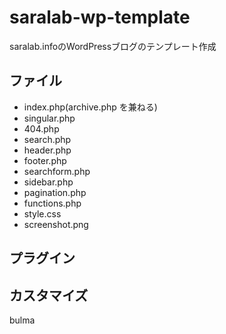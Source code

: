 # saralab-wp-template
saralab.infoのWordPressブログのテンプレート作成

## ファイル

- index.php(archive.php を兼ねる)
- singular.php
- 404.php
- search.php
- header.php
- footer.php
- searchform.php
- sidebar.php
- pagination.php
- functions.php
- style.css
- screenshot.png

## プラグイン

## カスタマイズ

bulma